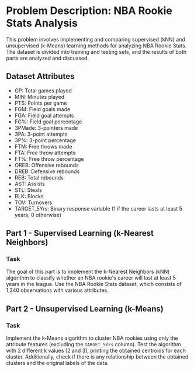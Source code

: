 # Problem Description: NBA Rookie Stats Analysis

This problem involves implementing and comparing supervised (kNN) and unsupervised (k-Means) learning methods for analyzing NBA Rookie Stats. The dataset is divided into training and testing sets, and the results of both parts are analyzed and discussed.

## Dataset Attributes
- GP: Total games played
- MIN: Minutes played
- PTS: Points per game
- FGM: Field goals made
- FGA: Field goal attempts
- FG%: Field goal percentage
- 3PMade: 3-pointers made
- 3PA: 3-point attempts
- 3P%: 3-point percentage
- FTM: Free throws made
- FTA: Free throw attempts
- FT%: Free throw percentage
- OREB: Offensive rebounds
- DREB: Defensive rebounds
- REB: Total rebounds
- AST: Assists
- STL: Steals
- BLK: Blocks
- TOV: Turnovers
- TARGET_5Yrs: Binary response variable (1 if the career lasts at least 5 years, 0 otherwise)

## Part 1 - Supervised Learning (k-Nearest Neighbors)

### Task
The goal of this part is to implement the k-Nearest Neighbors (kNN) algorithm to classify whether an NBA rookie's career will last at least 5 years in the league. Use the NBA Rookie Stats dataset, which consists of 1,340 observations with various attributes.

## Part 2 - Unsupervised Learning (k-Means)

### Task
Implement the k-Means algorithm to cluster NBA rookies using only the attribute features (excluding the `TARGET_5Yrs` column). Test the algorithm with 2 different k values (2 and 3), printing the obtained centroids for each cluster. Additionally, check if there is any relationship between the obtained clusters and the original labels of the data.
